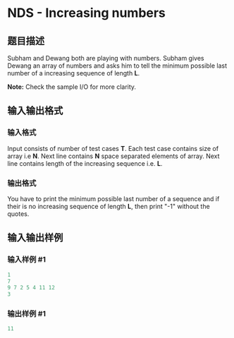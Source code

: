 # NDS - Increasing numbers

## 题目描述

Subham and Dewang both are playing with numbers. Subham gives Dewang an array of numbers and asks him to tell the minimum possible last number of a increasing sequence of length **L**.

**Note:** Check the sample I/O for more clarity.

## 输入输出格式

### 输入格式

Input consists of number of test cases **T**. Each test case contains size of array i.e **N**. Next line contains **N** space separated elements of array. Next line contains length of the increasing sequence i.e. **L**.

### 输出格式

You have to print the minimum possible last number of a sequence and if their is no increasing sequence of length **L**, then print "-1" without the quotes.

## 输入输出样例

### 输入样例 #1

```cpp
1
7
9 7 2 5 4 11 12 
3
```


### 输出样例 #1

```cpp
11
```


